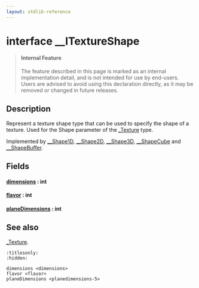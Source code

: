 ```yaml
---
layout: stdlib-reference
---
```


# interface \_\_ITextureShape

> #### Internal Feature
> The feature described in this page is marked as an internal implementation detail, and is not intended for use by end-users.
> Users are advised to avoid using this declaration directly, as it may be removed or changed in future releases.

## Description

Represent a texture shape type that can be used to specify the shape of a texture.
Used for the <span class='code'>Shape</span> parameter of the <span class='code'><a href="../../types/0texture-01/index.html" class="code_type">_Texture</a></span> type.

Implemented by <span class='code'><a href="../../types/0_shape1d-028/index.html" class="code_type">__Shape1D</a></span>, <span class='code'><a href="../../types/0_shape2d-028/index.html" class="code_type">__Shape2D</a></span>, <span class='code'><a href="../../types/0_shape3d-028/index.html" class="code_type">__Shape3D</a></span>, <span class='code'><a href="../../types/0_shapecube-027/index.html" class="code_type">__ShapeCube</a></span> and <span class='code'><a href="../../types/0_shapebuffer-027/index.html" class="code_type">__ShapeBuffer</a></span>.


## Fields

####  <a id="decl-dimensions"></a>[dimensions](dimensions) : int
####  <a id="decl-flavor"></a>[flavor](flavor) : int
####  <a id="decl-planeDimensions"></a>[planeDimensions](planedimensions-5) : int

## See also

<span class='code'><a href="../../types/0texture-01/index.html" class="code_type">_Texture</a></span>.


```{toctree}
:titlesonly:
:hidden:

dimensions <dimensions>
flavor <flavor>
planeDimensions <planedimensions-5>
```
